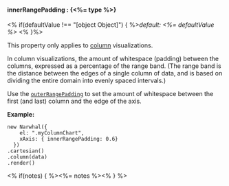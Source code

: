 #### **innerRangePadding** : {<%= type %>}

<% if(defaultValue !== "[object Object]") { %>*default: <%= defaultValue %>* <% }%>

This property only applies to [column](#column) visualizations. 

In column visualizations, the amount of whitespace (padding) between the columns, expressed as a percentage of the range band. (The range band is the distance between the edges of a single column of data, and is based on dividing the entire domain into evenly spaced intervals.)

Use the [`outerRangePadding`](#config_config.xAxis.outerRangePadding) to set the amount of whitespace between the first (and last) column and the edge of the axis.

**Example:**

	new Narwhal({
	    el: ".myColumnChart",
	    xAxis: { innerRangePadding: 0.6}
	  })
	.cartesian()
	.column(data)
	.render()

<% if(notes) { %><%= notes %><% } %>

